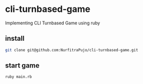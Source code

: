 # cli-turnbased-game

Implementing CLI Turnbased Game using ruby

## install

```bash 
git clone git@github.com:NurfitraPujo/cli-turnbased-game.git
```

## start game

```bash
ruby main.rb
```
